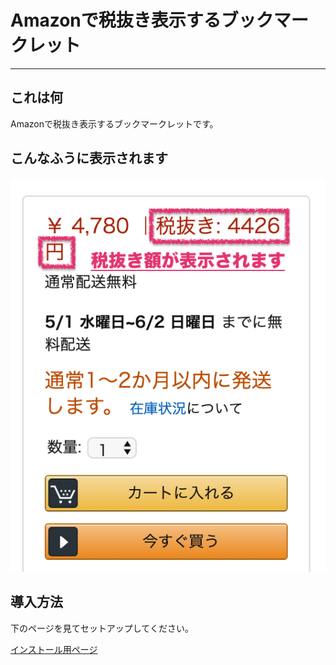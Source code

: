 # Amazonで税抜き表示するブックマークレット

----

## これは何

Amazonで税抜き表示するブックマークレットです。

## こんなふうに表示されます

<img src="misc/pict/sc1.png" />

## 導入方法

下のページを見てセットアップしてください。

[インストール用ページ](misc/install.html)
